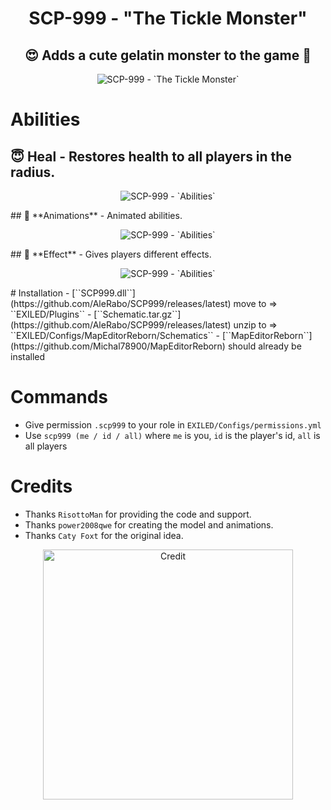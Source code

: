 <h1 align="center"> SCP-999 - "The Tickle Monster"</h1>
<h2 align="center"> 😍 Adds a cute gelatin monster to the game 🥰</h2>
<p align="center">
  <img src="https://github.com/AleRabo/SCP999/blob/main/Photos/Main1.png" alt="SCP-999 - `The Tickle Monster`">
</p>

# Abilities
## 😇 **Heal** - Restores health to all players in the radius.
<p align="center">
  <img src="https://github.com/AleRabo/SCP999/blob/main/Photos/Healing.gif" alt="SCP-999 - `Abilities`">
</p>
## 🫠 **Animations** - Animated abilities.
<p align="center">
  <img src="https://github.com/AleRabo/SCP999/blob/main/Photos/Anim.gif" alt="SCP-999 - `Abilities`">
</p>
## 👻 **Effect** - Gives players different effects.
<p align="center">
  <img src="https://github.com/AleRabo/SCP999/blob/main/Photos/Ability.png" alt="SCP-999 - `Abilities`">
</p>
# Installation
- [``SCP999.dll``](https://github.com/AleRabo/SCP999/releases/latest) move to => ``EXILED/Plugins``
- [``Schematic.tar.gz``](https://github.com/AleRabo/SCP999/releases/latest) unzip to => ``EXILED/Configs/MapEditorReborn/Schematics``
- [``MapEditorReborn``](https://github.com/Michal78900/MapEditorReborn) should already be installed

# Commands
- Give permission ``.scp999`` to your role in ``EXILED/Configs/permissions.yml``
- Use ``scp999 (me / id / all)`` where `me` is you, `id` is the player's id, `all` is all players

# Credits
- Thanks ``RisottoMan`` for providing the code and support.
- Thanks ``power2008qwe`` for creating the model and animations.
- Thanks ``Caty Foxt`` for the original idea.
<p align="center">
  <img width="400" src="https://github.com/AleRabo/SCP999/blob/main/Photos/Credit.png" alt="Credit">
</p>
